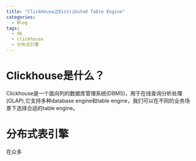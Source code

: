 ```yaml
---
title: "ClickHouse之Distributed Table Engine"
categories:
  - Blog
tags:
  - db
  - clickhouse
  - 分布式引擎
---
```

# Clickhouse是什么？
Clickhouse是一个面向列的数据库管理系统(DBMS)，用于在线查询分析处理(OLAP),它支持多种database engine和table engine，我们可以在不同的业务场景下选择合适的table engine。

# 分布式表引擎
在众多
